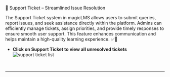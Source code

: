 
🎫 Support Ticket – Streamlined Issue Resolution

The Support Ticket system in magicLMS allows users to submit queries, report issues, and seek assistance directly within the platform. Admins can efficiently manage tickets, assign priorities, and provide timely responses to ensure smooth user support. This feature enhances communication and helps maintain a high-quality learning experience. ✅📩

- **Click on Support Ticket to view all unresolved tickets**
![support ticket list](https://cdn.imjol.com/MagicLMS/Docs/support%20ticket/Step1.png)

<br/>

***
